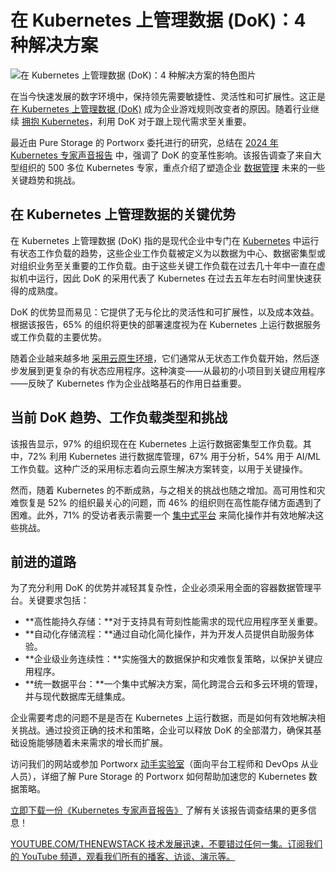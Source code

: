 # 在 Kubernetes 上管理数据 (DoK)：4 种解决方案

![在 Kubernetes 上管理数据 (DoK)：4 种解决方案的特色图片](https://cdn.thenewstack.io/media/2024/09/17276eb6-managing-data-on-kubernetes-1024x576.jpg)

在当今快速发展的数字环境中，保持领先需要敏捷性、灵活性和可扩展性。这正是 [在 Kubernetes 上管理数据 (DoK)](https://community.cncf.io/data-on-kubernetes/) 成为企业游戏规则改变者的原因。随着行业继续 [拥抱 Kubernetes](https://roadmap.sh/kubernetes/)，利用 DoK 对于跟上现代需求至关重要。

最近由 Pure Storage 的 Portworx 委托进行的研究，总结在 [2024 年 Kubernetes 专家声音报告](https://portworx.com/resources/voice-of-kubernetes-expert-report/?utm_source=newstack&utm_medium=web&utm_campaign=px-brand) 中，强调了 DoK 的变革性影响。该报告调查了来自大型组织的 500 多位 Kubernetes 专家，重点介绍了塑造企业 [数据管理](https://thenewstack.io/storage/) 未来的一些关键趋势和挑战。

## 在 Kubernetes 上管理数据的关键优势

在 Kubernetes 上管理数据 (DoK) 指的是现代企业中专门在 [Kubernetes](https://thenewstack.io/kubernetes/) 中运行有状态工作负载的趋势，这些企业工作负载被定义为以数据为中心、数据密集型或对组织业务至关重要的工作负载。由于这些关键工作负载在过去几十年中一直在虚拟机中运行，因此 DoK 的采用代表了 Kubernetes 在过去五年左右时间里快速获得的成熟度。

DoK 的优势显而易见：它提供了无与伦比的灵活性和可扩展性，以及成本效益。根据该报告，65% 的组织将更快的部署速度视为在 Kubernetes 上运行数据服务或工作负载的主要优势。

随着企业越来越多地 [采用云原生环境](https://thenewstack.io/enterprises-to-double-cloud-native-use-by-2029/)，它们通常从无状态工作负载开始，然后逐步发展到更复杂的有状态应用程序。这种演变——从最初的小项目到关键应用程序——反映了 Kubernetes 作为企业战略基石的作用日益重要。

## 当前 DoK 趋势、工作负载类型和挑战

该报告显示，97% 的组织现在在 Kubernetes 上运行数据密集型工作负载。其中，72% 利用 Kubernetes 进行数据库管理，67% 用于分析，54% 用于 AI/ML 工作负载。这种广泛的采用标志着向云原生解决方案转变，以用于关键操作。

然而，随着 Kubernetes 的不断成熟，与之相关的挑战也随之增加。高可用性和灾难恢复是 52% 的组织最关心的问题，而 46% 的组织则在高性能存储方面遇到了困难。此外，71% 的受访者表示需要一个 [集中式平台](https://thenewstack.io/execs-invest-in-platform-engineering-heres-why/) 来简化操作并有效地解决这些挑战。

## 前进的道路

为了充分利用 DoK 的优势并减轻其复杂性，企业必须采用全面的容器数据管理平台。关键要求包括：

* **高性能持久存储：**对于支持具有苛刻性能需求的现代应用程序至关重要。
* **自动化存储流程：**通过自动化简化操作，并为开发人员提供自助服务体验。
* **企业级业务连续性：**实施强大的数据保护和灾难恢复策略，以保护关键应用程序。
* **统一数据平台：**一个集中式解决方案，简化跨混合云和多云环境的管理，并与现代数据库无缝集成。

企业需要考虑的问题不是是否在 Kubernetes 上运行数据，而是如何有效地解决相关挑战。通过投资正确的技术和策略，企业可以释放 DoK 的全部潜力，确保其基础设施能够随着未来需求的增长而扩展。

访问我们的网站或参加 Portworx [动手实验室](https://portworx.com/webinar/portworx-101-hands-on-labs-sep/?utm_source=newstack&utm_medium=web&utm_campaign=px-brand)（面向平台工程师和 DevOps 从业人员），详细了解 Pure Storage 的 Portworx 如何帮助加速您的 Kubernetes 数据策略。

[立即下载一份《Kubernetes 专家声音报告》](https://portworx.com/resources/voice-of-kubernetes-expert-report/?utm_source=newstack&utm_medium=web&utm_campaign=px-brand) 了解有关该报告调查结果的更多信息！

[
YOUTUBE.COM/THENEWSTACK
技术发展迅速，不要错过任何一集。订阅我们的 YouTube
频道，观看我们所有的播客、访谈、演示等。
](https://youtube.com/thenewstack?sub_confirmation=1)